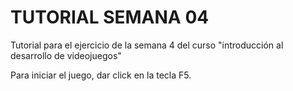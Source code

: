 # TUTORIAL SEMANA 04
Tutorial para el ejercicio de la semana 4 del curso "introducción al desarrollo de videojuegos"

Para iniciar el juego, dar click en la tecla F5.